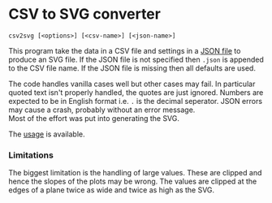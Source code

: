 # CSV to SVG converter

```
csv2svg [<options>] [<csv-name>] [<json-name>]
```

This program take the data in a CSV file and settings in a [JSON file](json.md) to produce an SVG file. If the JSON file
is not specified then `.json` is appended to the CSV file name. If the JSON file is missing then all defaults are used.

The code handles vanilla cases well but other cases may fail. In particular quoted text isn't properly handled,
the quotes are just ignored. Numbers are expected to be in English format i.e. `.` is the decimal seperator.
JSON errors may cause a crash, probably without an error message.<br/>
Most of the effort was put into generating the SVG.

The [usage](usage.md) is available.

### Limitations

The biggest limitation is the handling of large values. These are clipped and hence the slopes of the plots may
be wrong. The values are clipped at the edges of a plane twice as wide and twice as high as the SVG.
